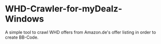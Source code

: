 # WHD-Crawler-for-myDealz-Windows
A simple tool to crawl WHD offers from Amazon.de's offer listing in order to create BB-Code.
